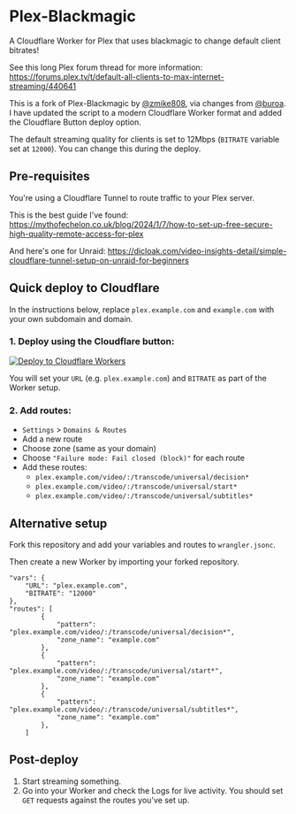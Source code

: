 # Plex-Blackmagic

A Cloudflare Worker for Plex that uses blackmagic to change default client bitrates!

See this long Plex forum thread for more information: https://forums.plex.tv/t/default-all-clients-to-max-internet-streaming/440641

This is a fork of Plex-Blackmagic by [@zmike808](https://github.com/zmike808/Plex-Blackmagic), via changes from [@buroa](https://github.com/buroa/Plex-Blackmagic). I have updated the script to a modern Cloudflare Worker format and added the Cloudflare Button deploy option.

The default streaming quality for clients is set to 12Mbps (`BITRATE` variable set at `12000`). You can change this during the deploy.

## Pre-requisites

You're using a Cloudflare Tunnel to route traffic to your Plex server.

This is the best guide I've found: https://mythofechelon.co.uk/blog/2024/1/7/how-to-set-up-free-secure-high-quality-remote-access-for-plex

And here's one for Unraid: https://dicloak.com/video-insights-detail/simple-cloudflare-tunnel-setup-on-unraid-for-beginners

## Quick deploy to Cloudflare

In the instructions below, replace `plex.example.com` and `example.com` with your own subdomain and domain.

### 1. Deploy using the Cloudflare button:

[![Deploy to Cloudflare Workers](https://deploy.workers.cloudflare.com/button)](https://deploy.workers.cloudflare.com/?url=https://github.com/mattradford/Plex-Blackmagic)

You will set your `URL` (e.g. `plex.example.com`) and `BITRATE` as part of the Worker setup.

### 2. Add routes:

* `Settings` > `Domains & Routes`
* Add a new route
* Choose zone (same as your domain)
* Choose `"Failure mode: Fail closed (block)"` for each route
* Add these routes:
  * `plex.example.com/video/:/transcode/universal/decision*`
  * `plex.example.com/video/:/transcode/universal/start*`
  * `plex.example.com/video/:/transcode/universal/subtitles*`

## Alternative setup

Fork this repository and add your variables and routes to `wrangler.jsonc`.

Then create a new Worker by importing your forked repository.

```
"vars": {
	"URL": "plex.example.com",
	"BITRATE": "12000"
},
"routes": [
		{
			"pattern": "plex.example.com/video/:/transcode/universal/decision*",
			"zone_name": "example.com"
		},
		{
			"pattern": "plex.example.com/video/:/transcode/universal/start*",
			"zone_name": "example.com"
		},
		{
			"pattern": "plex.example.com/video/:/transcode/universal/subtitles*",
			"zone_name": "example.com"
		},
	]
```
## Post-deploy
1) Start streaming something.
2) Go into your Worker and check the Logs for live activity. You should set `GET` requests against the routes you've set up.
